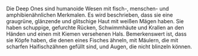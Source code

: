 Die Deep Ones sind humanoide Wesen mit fisch-, menschen- und amphibienähnlichen Merkmalen. Es wird beschrieben, dass sie eine graugrüne, glänzende und glitschige Haut mit weißen Mägen haben. Sie haben schuppige, gefurchte Rücken, Schwimmhäute und Krallen an den Händen und einen mit Kiemen versehenen Hals. Bemerkenswert ist, dass sie Köpfe haben, die denen eines Fisches ähneln, mit Mäulern, die mit scharfen Haifischzähnen gefüllt sind, und Augen, die nicht blinzeln können.